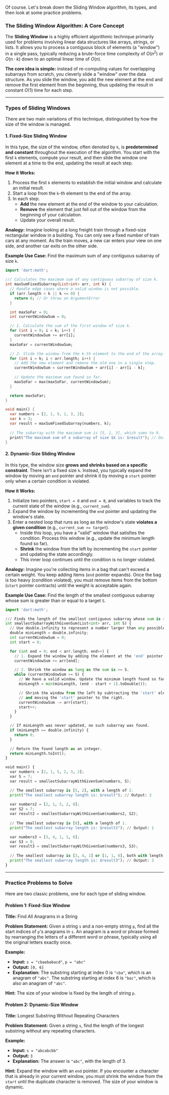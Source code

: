 Of course. Let's break down the Sliding Window algorithm, its types, and then look at some practice problems.

### The Sliding Window Algorithm: A Core Concept

The **Sliding Window** is a highly efficient algorithmic technique primarily used for problems involving linear data structures like arrays, strings, or lists. It allows you to process a contiguous block of elements (a "window") in a single pass, typically reducing a brute-force time complexity of $O(n^2)$ or $O(n \cdot k)$ down to an optimal linear time of $O(n)$.

**The core idea is simple:** instead of re-computing values for overlapping subarrays from scratch, you cleverly slide a "window" over the data structure. As you slide the window, you add the new element at the end and remove the first element from the beginning, thus updating the result in constant $O(1)$ time for each step.

---

### Types of Sliding Windows

There are two main variations of this technique, distinguished by how the size of the window is managed.

#### 1. Fixed-Size Sliding Window

In this type, the size of the window, often denoted by `k`, is **predetermined and constant** throughout the execution of the algorithm. You start with the first `k` elements, compute your result, and then slide the window one element at a time to the end, updating the result at each step.

**How it Works:**
1.  Process the first `k` elements to establish the initial window and calculate an initial result.
2.  Start a loop from the `k`-th element to the end of the array.
3.  In each step:
    * **Add** the new element at the end of the window to your calculation.
    * **Remove** the element that just fell out of the window from the beginning of your calculation.
    * Update your overall result.

**Analogy:** Imagine looking at a long freight train through a fixed-size rectangular window in a building. You can only see a fixed number of train cars at any moment. As the train moves, a new car enters your view on one side, and another car exits on the other side.

**Example Use Case:** Find the maximum sum of any contiguous subarray of size `k`.

```dart
import 'dart:math';

/// Calculates the maximum sum of any contiguous subarray of size k.
int maxSumFixedSubarray(List<int> arr, int k) {
  // Handle edge cases where a valid window is not possible.
  if (arr.length < k || k <= 0) {
    return 0; // Or throw an ArgumentError
  }

  int maxSoFar = 0;
  int currentWindowSum = 0;

  // 1. Calculate the sum of the first window of size k.
  for (int i = 0; i < k; i++) {
    currentWindowSum += arr[i];
  }
  maxSoFar = currentWindowSum;

  // 2. Slide the window from the k-th element to the end of the array.
  for (int i = k; i < arr.length; i++) {
    // Add the new element and remove the old one in a single step.
    currentWindowSum = currentWindowSum + arr[i] - arr[i - k];
    
    // Update the maximum sum found so far.
    maxSoFar = max(maxSoFar, currentWindowSum);
  }

  return maxSoFar;
}

void main() {
  var numbers = [2, 1, 5, 1, 3, 2];
  var k = 3;
  var result = maxSumFixedSubarray(numbers, k);
  
  // The subarray with the maximum sum is [5, 1, 3], which sums to 9.
  print("The maximum sum of a subarray of size $k is: $result"); // Output: 9
}
```

#### 2. Dynamic-Size Sliding Window

In this type, the window size **grows and shrinks based on a specific constraint**. There isn't a fixed size `k`. Instead, you typically expand the window by moving an `end` pointer and shrink it by moving a `start` pointer only when a certain condition is violated.

**How it Works:**
1.  Initialize two pointers, `start = 0` and `end = 0`, and variables to track the current state of the window (e.g., `current_sum`).
2.  Expand the window by incrementing the `end` pointer and updating the window's state.
3.  Enter a nested loop that runs as long as the window's state **violates a given condition** (e.g., `current_sum >= target`).
    * Inside this loop, you have a "valid" window that satisfies the condition. Process this window (e.g., update the minimum length found so far).
    * **Shrink** the window from the left by incrementing the `start` pointer and updating the state accordingly.
    * This inner loop continues until the condition is no longer violated.

**Analogy:** Imagine you're collecting items in a bag that can't exceed a certain weight. You keep adding items (`end` pointer expands). Once the bag is too heavy (condition violated), you must remove items from the bottom (`start` pointer contracts) until the weight is acceptable again.

**Example Use Case:** Find the length of the smallest contiguous subarray whose sum is greater than or equal to a target `S`.

```python
import 'dart:math';

/// Finds the length of the smallest contiguous subarray whose sum is >= S.
int smallestSubarrayWithGivenSum(List<int> arr, int S) {
  // Use double.infinity to represent a number larger than any possible length.
  double minLength = double.infinity; 
  int currentWindowSum = 0;
  int start = 0;

  for (int end = 0; end < arr.length; end++) {
    // 1. Expand the window by adding the element at the 'end' pointer.
    currentWindowSum += arr[end];

    // 2. Shrink the window as long as the sum is >= S.
    while (currentWindowSum >= S) {
      // We have a valid window. Update the minimum length found so far.
      minLength = min(minLength, (end - start + 1).toDouble());

      // Shrink the window from the left by subtracting the 'start' element
      // and moving the 'start' pointer to the right.
      currentWindowSum -= arr[start];
      start++;
    }
  }

  // If minLength was never updated, no such subarray was found.
  if (minLength == double.infinity) {
    return 0;
  }

  // Return the found length as an integer.
  return minLength.toInt();
}

void main() {
  var numbers = [2, 1, 5, 2, 3, 2];
  var S = 7;
  var result = smallestSubarrayWithGivenSum(numbers, S);

  // The smallest subarray is [5, 2], with a length of 2.
  print("The smallest subarray length is: $result"); // Output: 2
  
  var numbers2 = [2, 1, 5, 2, 8];
  var S2 = 7;
  var result2 = smallestSubarrayWithGivenSum(numbers2, S2);
  
  // The smallest subarray is [8], with a length of 1.
  print("The smallest subarray length is: $result2"); // Output: 1

  var numbers3 = [3, 4, 1, 1, 6];
  var S3 = 8;
  var result3 = smallestSubarrayWithGivenSum(numbers3, S3);
  
  // The smallest subarray is [3, 4, 1] or [1, 1, 6], both with length 3.
  print("The smallest subarray length is: $result3"); // Output: 3
}
```

---

### Practice Problems to Solve

Here are two classic problems, one for each type of sliding window.

#### Problem 1: Fixed-Size Window

**Title:** Find All Anagrams in a String

**Problem Statement:**
Given a string `s` and a non-empty string `p`, find all the start indices of `p`'s anagrams in `s`. An anagram is a word or phrase formed by rearranging the letters of a different word or phrase, typically using all the original letters exactly once.

**Example:**
* **Input:** `s = "cbaebabacd"`, `p = "abc"`
* **Output:** `[0, 6]`
* **Explanation:** The substring starting at index 0 is `"cba"`, which is an anagram of `"abc"`. The substring starting at index 6 is `"bac"`, which is also an anagram of `"abc"`.

**Hint:** The size of your window is fixed by the length of string `p`.

#### Problem 2: Dynamic-Size Window

**Title:** Longest Substring Without Repeating Characters

**Problem Statement:**
Given a string `s`, find the length of the longest substring without any repeating characters.

**Example:**
* **Input:** `s = "abcabcbb"`
* **Output:** `3`
* **Explanation:** The answer is `"abc"`, with the length of 3.

**Hint:** Expand the window with an `end` pointer. If you encounter a character that is already in your current window, you must shrink the window from the `start` until the duplicate character is removed. The size of your window is dynamic.